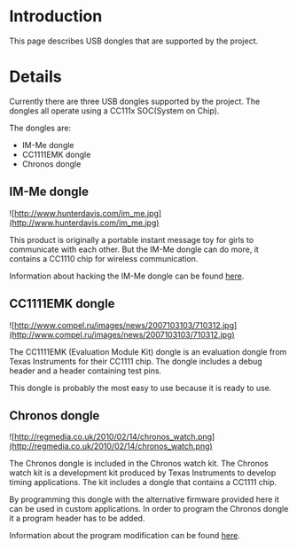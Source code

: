 # Introduction #

This page describes USB dongles that are supported by the project.

# Details #

Currently there are three USB dongles supported by the project. The dongles all operate using a CC111x SOC(System on Chip).

The dongles are:
<ul>
<li>IM-Me dongle</li>
<li>CC1111EMK dongle</li>
<li>Chronos dongle</li>
</ul>

## IM-Me dongle ##

![http://www.hunterdavis.com/im_me.jpg](http://www.hunterdavis.com/im_me.jpg)

This product is originally a portable instant message toy for girls to communicate with each other. But the IM-Me dongle can do more, it contains a CC1110 chip for wireless communication.

Information about hacking the IM-Me dongle can be found [here](http://hackaday.com/2010/10/23/im-me-usb-dongle-hacking/).

## CC1111EMK dongle ##

![http://www.compel.ru/images/news/2007103103/710312.jpg](http://www.compel.ru/images/news/2007103103/710312.jpg)

The CC1111EMK (Evaluation Module Kit) dongle is an evaluation dongle from Texas Instruments for their CC1111 chip. The dongle includes a debug header and a header containing test pins.

This dongle is probably the most easy to use because it is ready to use.

## Chronos dongle ##

![http://regmedia.co.uk/2010/02/14/chronos_watch.png](http://regmedia.co.uk/2010/02/14/chronos_watch.png)

The Chronos dongle is included in the Chronos watch kit. The Chronos watch kit is a development kit produced by Texas Instruments to develop timing applications. The kit includes a dongle that contains a CC1111 chip.

By programming this dongle with the alternative firmware provided here it can be used in custom applications. In order to program the Chronos dongle it a program header has to be added.

Information about the program modification can be found [here](http://kennethfinnegan.blogspot.com/2011/04/reprogramming-ez430-chronos-rf-dongle.html).